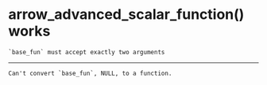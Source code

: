 # arrow_advanced_scalar_function() works

    `base_fun` must accept exactly two arguments

---

    Can't convert `base_fun`, NULL, to a function.


